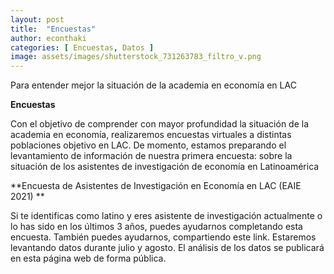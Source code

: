 ```yaml
---
layout: post
title:  "Encuestas"
author: econthaki
categories: [ Encuestas, Datos ]
image: assets/images/shutterstock_731263783_filtro_v.png
---
```


Para entender mejor la situación de la academia en economía en LAC

**Encuestas**

Con el objetivo de comprender con mayor profundidad la situación de la academia en economía, realizaremos encuestas virtuales a distintas poblaciones objetivo en LAC. De momento, estamos preparando el levantamiento de información de nuestra primera encuesta: sobre la situación de los asistentes de investigación de economía en Latinoamérica

**Encuesta de Asistentes de Investigación en Economía en LAC (EAIE 2021) **

Si te identificas como latino y eres asistente de investigación actualmente o lo has sido en los últimos 3 años, puedes ayudarnos completando esta encuesta. También puedes ayudarnos, compartiendo este link. Estaremos levantando datos durante julio y agosto. El análisis de los datos se publicará en esta página web de forma pública.

